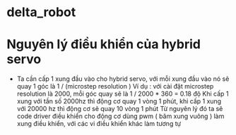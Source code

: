# delta_robot
# Nguyên lý điều khiển của hybrid servo 
- Ta cần cấp 1 xung đầu vào cho hybrid servo, với mỗi xung đầu vào nó sẽ quay 1 góc là 1 / (microstep resolution )
Ví dụ : với cài đặt microstep resolution là 2000, mỗi góc quay sẽ là 1 / 2000 * 360 =  0.18 độ 
Khi cấp 1 xung với tần số 2000hz thì động cơ quay 1 vòng 1 phút, khi cấp 1 xung với 20000 hz thì động cơ sẽ quay 10 vòng 1 phút 
Từ nguyên lý đó ta sẽ code driver điều khiển cho động cơ dùng pwm ( băm xung vuông ) làm xung điều khiển, với các  vi điều khiển khác làm tương tự 